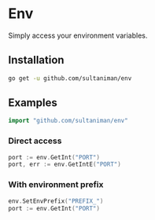 # Env

Simply access your environment variables.

## Installation

```sh
go get -u github.com/sultaniman/env
```

## Examples

```go
import "github.com/sultaniman/env"
```

### Direct access

```go
port := env.GetInt("PORT")
port, err := env.GetIntE("PORT")
```

### With environment prefix

```go
env.SetEnvPrefix("PREFIX_")
port := env.GetInt("PORT")
```
